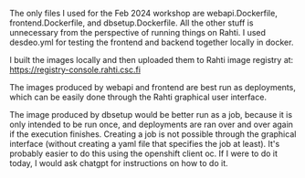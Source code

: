 The only files I used for the Feb 2024 workshop are webapi.Dockerfile, frontend.Dockerfile, and dbsetup.Dockerfile. All the other stuff is unnecessary from the perspective of running things on Rahti. I used desdeo.yml for testing the frontend and backend together locally in docker. 

I built the images locally and then uploaded them to Rahti image registry at: https://registry-console.rahti.csc.fi

The images produced by webapi and frontend are best run as deployments, which can be easily done through the Rahti graphical user interface. 

The image produced by dbsetup would be better run as a job, because it is only intended to be run once, and deployments are ran over and over again if the execution finishes. Creating a job is not possible through the graphical interface (without creating a yaml file that specifies the job at least). It's probably easier to do this using the openshift client oc. If I were to do it today, I would ask chatgpt for instructions on how to do it.
